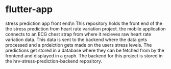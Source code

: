 # flutter-app
stress prediction app front end\n
This repository holds the front end of the the stress prediction from heart rate variation project. 
the mobile application connects to an ECG chest strap from where it recieves raw heart rate variation data. This data is sent to the backend where the data gets processed and a prdeiction gets made on the users stress levels. The predictions get stored in a database where they can be fetched from by the frontend and displayed in a graph. 
The backend for this project is stored in the hrv-stress-prediction-backend repository. 

